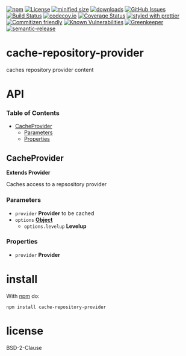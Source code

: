 [![npm](https://img.shields.io/npm/v/cache-repository-provider.svg)](https://www.npmjs.com/package/cache-repository-provider)
[![License](https://img.shields.io/badge/License-BSD%203--Clause-blue.svg)](https://opensource.org/licenses/BSD-3-Clause)
[![minified size](https://badgen.net/bundlephobia/min/cache-repository-provider)](https://bundlephobia.com/result?p=cache-repository-provider)
[![downloads](http://img.shields.io/npm/dm/cache-repository-provider.svg?style=flat-square)](https://npmjs.org/package/cache-repository-provider)
[![GitHub Issues](https://img.shields.io/github/issues/arlac77/cache-repository-provider.svg?style=flat-square)](https://github.com/arlac77/cache-repository-provider/issues)
[![Build Status](https://secure.travis-ci.org/arlac77/cache-repository-provider.png)](http://travis-ci.org/arlac77/cache-repository-provider)
[![codecov.io](http://codecov.io/github/arlac77/cache-repository-provider/coverage.svg?branch=master)](http://codecov.io/github/arlac77/cache-repository-provider?branch=master)
[![Coverage Status](https://coveralls.io/repos/arlac77/cache-repository-provider/badge.svg)](https://coveralls.io/r/arlac77/cache-repository-provider)
[![styled with prettier](https://img.shields.io/badge/styled_with-prettier-ff69b4.svg)](https://github.com/prettier/prettier)
[![Commitizen friendly](https://img.shields.io/badge/commitizen-friendly-brightgreen.svg)](http://commitizen.github.io/cz-cli/)
[![Known Vulnerabilities](https://snyk.io/test/github/arlac77/cache-repository-provider/badge.svg)](https://snyk.io/test/github/arlac77/cache-repository-provider)
[![Greenkeeper](https://badges.greenkeeper.io/arlac77/cache-repository-provider.svg)](https://greenkeeper.io/)
[![semantic-release](https://img.shields.io/badge/%20%20%F0%9F%93%A6%F0%9F%9A%80-semantic--release-e10079.svg)](https://github.com/arlac77/cache-repository-provider)

# cache-repository-provider

caches repository provider content

# API

<!-- Generated by documentation.js. Update this documentation by updating the source code. -->

### Table of Contents

-   [CacheProvider](#cacheprovider)
    -   [Parameters](#parameters)
    -   [Properties](#properties)

## CacheProvider

**Extends Provider**

Caches access to a repsository provider

### Parameters

-   `provider` **Provider** to be cached
-   `options` **[Object](https://developer.mozilla.org/docs/Web/JavaScript/Reference/Global_Objects/Object)** 
    -   `options.levelup` **Levelup** 

### Properties

-   `provider` **Provider** 

# install

With [npm](http://npmjs.org) do:

```shell
npm install cache-repository-provider
```

# license

BSD-2-Clause
